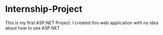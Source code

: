 # Internship-Project
This is my first ASP.NET Project.
I created this web application with no idea about how to use ASP.NET
